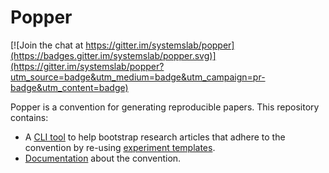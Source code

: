 # Popper

[![Join the chat at https://gitter.im/systemslab/popper](https://badges.gitter.im/systemslab/popper.svg)](https://gitter.im/systemslab/popper?utm_source=badge&utm_medium=badge&utm_campaign=pr-badge&utm_content=badge)

Popper is a convention for generating reproducible papers. This 
repository contains:

  * A [CLI tool](popper/) to help bootstrap research articles that 
    adhere to the convention by re-using [experiment templates](https://github.com/ivotron/popper-templates).
  * [Documentation](https://github.com/ivotron/popper/wiki/Getting-Started) 
    about the convention.

